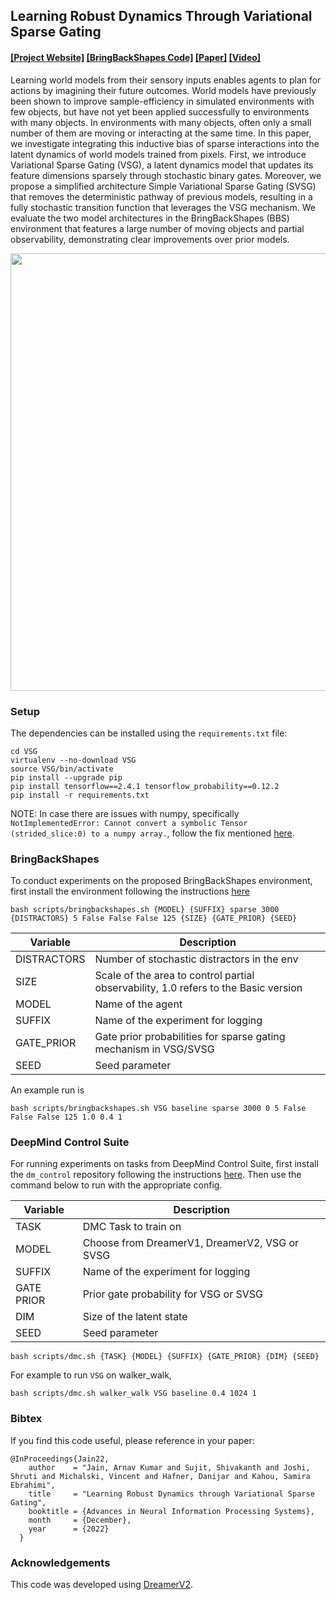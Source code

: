 ## Learning Robust Dynamics Through Variational Sparse Gating

####  [[Project Website]]() [[BringBackShapes Code]](https://github.com/arnavkj1995/BBS) [[Paper]](https://arnavkj1995.github.io/pubs/Jain22.pdf) [[Video]]()

Learning world models from their sensory inputs enables agents to plan for actions by imagining their future outcomes. World models have previously been shown to improve sample-efficiency in simulated environments with few objects, but have not yet been applied successfully to environments with many objects. In environments with many objects, often only a small number of them are moving or interacting at the same time. In this paper, we investigate integrating this inductive bias of sparse interactions into the latent dynamics of world models trained from pixels. First, we introduce Variational Sparse Gating (VSG), a latent dynamics model that updates its feature dimensions sparsely through stochastic binary gates. Moreover, we propose a simplified architecture Simple Variational Sparse Gating (SVSG) that removes the deterministic pathway of previous models, resulting in a fully stochastic transition function that leverages the VSG mechanism. We evaluate the two model architectures in the BringBackShapes (BBS) environment that features a large number of moving objects and partial observability, demonstrating clear improvements over prior models.

<p align="center">
<img src="https://arnavkj1995.github.io/images/Jain22.png" width="700">
</p>

### Setup
The dependencies can be installed using the `requirements.txt` file:

```shell
cd VSG
virtualenv --no-download VSG
source VSG/bin/activate
pip install --upgrade pip
pip install tensorflow==2.4.1 tensorflow_probability==0.12.2
pip install -r requirements.txt
```

NOTE:
In case there are issues with numpy, specifically `NotImplementedError: Cannot convert a symbolic Tensor (strided_slice:0) to a numpy array.`, follow the fix mentioned [here](https://github.com/tensorflow/models/issues/9706#issuecomment-792106149).

### BringBackShapes

To conduct experiments on the proposed BringBackShapes environment, first install the environment following the instructions [here](https://github.com/arnavkj1995/BBS)

```shell
bash scripts/bringbackshapes.sh {MODEL} {SUFFIX} sparse 3000 {DISTRACTORS} 5 False False False 125 {SIZE} {GATE_PRIOR} {SEED}
```

| Variable       | Description                          |
|------------|-----------------------------------------------|
| DISTRACTORS | Number of stochastic distractors in the env        |
| SIZE        | Scale of the area to control partial observability, 1.0 refers to the Basic version |
| MODEL       | Name of the agent |
| SUFFIX      | Name of the experiment for logging |
| GATE_PRIOR  | Gate prior probabilities for sparse gating mechanism in VSG/SVSG |
| SEED        | Seed parameter |

An example run is
```shell
bash scripts/bringbackshapes.sh VSG baseline sparse 3000 0 5 False False False 125 1.0 0.4 1
```

### DeepMind Control Suite
For running experiments on tasks from DeepMind Control Suite, first install the `dm_control` repository following the instructions [here](https://github.com/deepmind/dm_control). Then use the command below to run with the appropriate config.

| Variable       | Description                          |
|------------|-----------------------------------------------|
| TASK       | DMC Task to train on                          |
| MODEL      | Choose from DreamerV1, DreamerV2, VSG or SVSG |
| SUFFIX     | Name of the experiment for logging            |
| GATE PRIOR | Prior gate probability for VSG or SVSG        |
| DIM        | Size of the latent state                      |
| SEED       | Seed parameter               |

```shell
bash scripts/dmc.sh {TASK} {MODEL} {SUFFIX} {GATE_PRIOR} {DIM} {SEED}
```

For example to run `VSG` on walker_walk,

```shell
bash scripts/dmc.sh walker_walk VSG baseline 0.4 1024 1
```
### Bibtex
If you find this code useful, please reference in your paper:

```
@InProceedings{Jain22,
    author    = "Jain, Arnav Kumar and Sujit, Shivakanth and Joshi, Shruti and Michalski, Vincent and Hafner, Danijar and Kahou, Samira Ebrahimi",
    title     = "Learning Robust Dynamics through Variational Sparse Gating",
    booktitle = {Advances in Neural Information Processing Systems},
    month     = {December},
    year      = {2022}
  }
```

### Acknowledgements
This code was developed using [DreamerV2](https://github.com/danijar/dreamerv2).